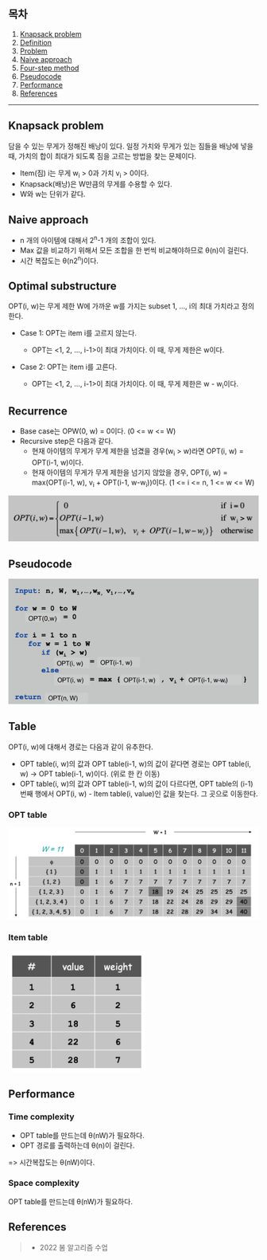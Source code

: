 ## 목차

1. [Knapsack problem](#the-longest-common-subsequence)
2. [Definition](#definition)
3. [Problem](#problem)
4. [Naive approach](#naive-approach)
5. [Four-step method](#four-step-method)
6. [Pseudocode](#pseudocode)
7. [Performance](#performance)
8. [References](#references)

---

## Knapsack problem
담을 수 있는 무게가 정해진 배낭이 있다. 일정 가치와 무게가 있는 짐들을 배낭에 넣을 때, 가치의 합이 최대가 되도록 짐을 고르는 방법을 찾는 문제이다.

+ Item(짐) i는 무게 w<sub>i</sub> > 0과 가치 v<sub>i</sub> > 0이다.
+ Knapsack(배낭)은 W만큼의 무게를 수용할 수 있다.
+ W와 w는 단위가 같다.

## Naive approach
+ n 개의 아이템에 대해서 2<sup>n</sup>-1 개의 조합이 있다.
+ Max 값을 비교하기 위해서 모든 조합을 한 번씩 비교해야하므로 θ(n)이 걸린다.
+ 시간 복잡도는 θ(n2<sup>n</sup>)이다.

## Optimal substructure
OPT(i, w)는 무게 제한 W에 가까운 w를 가지는 subset 1, ..., i의 최대 가치라고 정의한다.

+ Case 1: OPT는 item i를 고르지 않는다.
    + OPT는 <1, 2, ..., i-1>이 최대 가치이다. 이 때, 무게 제한은 w이다.

+ Case 2: OPT는 item i를 고른다.
    + OPT는 <1, 2, ..., i-1>이 최대 가치이다. 이 때, 무게 제한은 w - w<sub>i</sub>이다.

## Recurrence
+ Base case는 OPW(0, w) = 0이다. (0 <= w <= W)
+ Recursive step은 다음과 같다.
    + 현재 아이템의 무게가 무게 제한을 넘겼을 경우(w<sub>i</sub> > w)라면 OPT(i, w) = OPT(i-1, w)이다.
    + 현재 아이템의 무게가 무게 제한을 넘기지 않았을 경우, OPT(i, w) = max(OPT(i-1, w), v<sub>i</sub> + OPT(i-1, w-w<sub>i</sub>))이다. (1 <= i <= n, 1 <= w <= W)

![](../../image/dynamic_programming/knapsack_problem/knapsack%20recurrence.png)

## Pseudocode
![](../../image/dynamic_programming/knapsack_problem/fill%20up%20table%20pseudocode.png)

## Table
OPT(i, w)에 대해서 경로는 다음과 같이 유추한다.
+ OPT table(i, w)의 값과 OPT table(i-1, w)의 값이 같다면 경로는 OPT table(i, w) -> OPT table(i-1, w)이다. (위로 한 칸 이동)
+ OPT table(i, w)의 값과 OPT table(i-1, w)의 값이 다르다면, OPT table의 (i-1)번째 행에서 OPT(i, w) - Item table(i, value)인 값을 찾는다. 그 곳으로 이동한다. 

### OPT table
![](../../image/dynamic_programming/knapsack_problem/table%201.png)

### Item table
![](../../image/dynamic_programming/knapsack_problem/table%202.png)


## Performance
### Time complexity
+ OPT table를 만드는데 θ(nW)가 필요하다.
+ OPT 경로를 출력하는데 θ(n)이 걸린다.

=> 시간복잡도는 θ(nW)이다.

### Space complexity
OPT table를 만드는데 θ(nW)가 필요하다.

## References
> + 2022 봄 알고리즘 수업